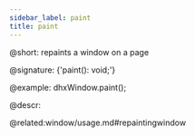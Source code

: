 ```yaml
---
sidebar_label: paint
title: paint
---          
```


@short: repaints a window on a page

@signature: {'paint(): void;'}

@example:
dhxWindow.paint();


@descr:

@related:window/usage.md#repaintingwindow
